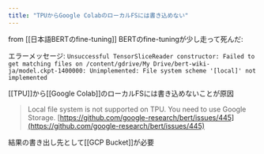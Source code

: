 ```yaml
---
title: "TPUからGoogle ColabのローカルFSには書き込めない"
---
```


from [[日本語BERTのfine-tuning]]
BERTのfine-tuningが少し走って死んだ:

エラーメッセージ: `Unsuccessful TensorSliceReader constructor: Failed to get matching files on /content/gdrive/My Drive/bert-wiki-ja/model.ckpt-1400000: Unimplemented: File system scheme '[local]' not implemented`

[[TPU]]から[[Google Colab]]のローカルFSには書き込めないことが原因
> Local file system is not supported on TPU. You need to use Google Storage.
[https://github.com/google-research/bert/issues/445](https://github.com/google-research/bert/issues/445)

結果の書き出し先として[[GCP Bucket]]が必要
